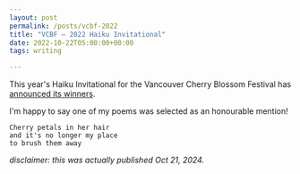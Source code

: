 ```yaml
---
layout: post
permalink: /posts/vcbf-2022
title: "VCBF — 2022 Haiku Invitational"
date: 2022-10-22T05:00:00+00:00
tags: writing

---
```


This year's Haiku Invitational for the Vancouver Cherry Blossom Festival has [announced its winners](https://vcbf.ca/winning_haiku/2022-winning-haiku/).

I'm happy to say one of my poems was selected as an honourable mention!

```
Cherry petals in her hair
and it's no longer my place
to brush them away
```

_disclaimer: this was actually published Oct 21, 2024._
